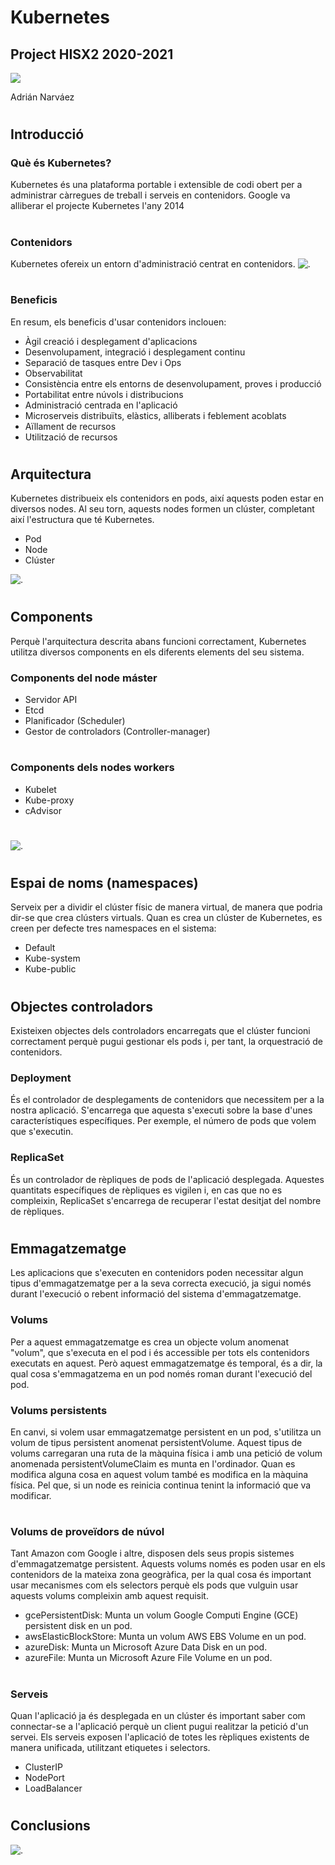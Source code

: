 # Kubernetes
## Project HISX2 2020-2021

![](../aux/logo.png)

Adrián Narváez

#
## Introducció
### Què és Kubernetes?
Kubernetes és una plataforma portable i extensible de codi obert per a administrar càrregues de treball i serveis en contenidors.
Google va alliberar el projecte Kubernetes l'any 2014

#
### Contenidors
Kubernetes ofereix un entorn d'administració centrat en contenidors.
![.](../aux/containers.png)

#
### Beneficis
En resum, els beneficis d'usar contenidors inclouen:

+ Àgil creació i desplegament d'aplicacions
+ Desenvolupament, integració i desplegament continu
+ Separació de tasques entre Dev i Ops
+ Observabilitat
+ Consistència entre els entorns de desenvolupament, proves i producció
+ Portabilitat entre núvols i distribucions
+ Administració centrada en l'aplicació
+ Microserveis distribuïts, elàstics, alliberats i feblement acoblats
+ Aïllament de recursos
+ Utilització de recursos

#
## Arquitectura
Kubernetes distribueix els contenidors en pods, així aquests poden estar en diversos nodes. Al seu torn, aquests nodes formen un clúster, completant així l'estructura que té Kubernetes.

+ Pod
+ Node
+ Clúster

![.](../aux/pod.png)

#
## Components 
Perquè l'arquitectura descrita abans funcioni correctament, Kubernetes utilitza diversos components en els diferents elements del seu sistema.

### Components del node máster

+ Servidor API
+ Etcd
+ Planificador (Scheduler)
+ Gestor de controladors (Controller-manager)

#
### Components dels nodes workers

+ Kubelet
+ Kube-proxy
+ cAdvisor

#
![.](../aux/cluster.png)

#
## Espai de noms (namespaces)
Serveix per a dividir el clúster físic de manera virtual, de manera que podria dir-se que crea clústers virtuals.
Quan es crea un clúster de Kubernetes, es creen per defecte tres namespaces en el sistema:

* Default
* Kube-system
* Kube-public  

#
## Objectes controladors
Existeixen objectes dels controladors encarregats que el clúster funcioni correctament perquè pugui gestionar els pods i, per tant, la orquestració de contenidors.

### Deployment
És el controlador de desplegaments de contenidors que necessitem per a la nostra aplicació. S'encarrega que aquesta s'executi sobre la base d'unes característiques específiques. Per exemple, el número de pods que volem que s'executin.  

### ReplicaSet
És un controlador de rèpliques de pods de l'aplicació desplegada. Aquestes quantitats específiques de rèpliques es vigilen i, en cas que no es compleixin, ReplicaSet s'encarrega de recuperar l'estat desitjat del nombre de rèpliques.  

#
## Emmagatzematge
Les aplicacions que s'executen en contenidors poden necessitar algun tipus d'emmagatzematge per a la seva correcta execució, ja sigui només durant l'execució o rebent informació del sistema d'emmagatzematge.

### Volums
Per a aquest emmagatzematge es crea un objecte volum anomenat "volum", que s'executa en el pod i és accessible per tots els contenidors executats en aquest. Però aquest emmagatzematge és temporal, és a dir, la qual cosa s'emmagatzema en un pod només roman durant l'execució del pod.

### Volums persistents
En canvi, si volem usar emmagatzematge persistent en un pod, s'utilitza un volum de tipus persistent anomenat persistentVolume. Aquest tipus de volums carregaran una ruta de la màquina física i amb una petició de volum anomenada persistentVolumeClaim es munta en l'ordinador.
Quan es modifica alguna cosa en aquest volum també es modifica en la màquina física. Pel que, si un node es reinicia continua tenint la informació que va modificar.

#
### Volums de proveïdors de núvol
Tant Amazon com Google i altre, disposen dels seus propis sistemes d'emmagatzematge persistent. Aquests volums només es poden usar en els contenidors de la mateixa zona geogràfica, per la qual cosa és important usar mecanismes com els selectors perquè els pods que vulguin usar aquests volums compleixin amb aquest requisit.

+ gcePersistentDisk: Munta un volum Google Computi Engine (GCE) persistent disk en un pod.
+ awsElasticBlockStore: Munta un volum AWS EBS Volume en un pod.
+ azureDisk: Munta un Microsoft Azure Data Disk en un pod.
+ azureFile: Munta un Microsoft Azure File Volume en un pod.

#
### Serveis
Quan l'aplicació ja és desplegada en un clúster és important saber com connectar-se a l'aplicació perquè un client pugui realitzar la petició d'un servei. Els serveis exposen l'aplicació de totes les rèpliques existents de manera unificada, utilitzant etiquetes i selectors.

+ ClusterIP
+ NodePort
+ LoadBalancer

#
## Conclusions
![.](../aux/conclusions.png)
